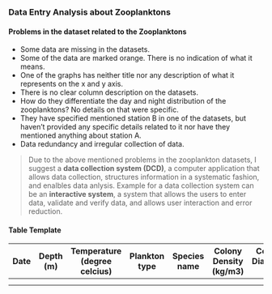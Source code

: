 ### Data Entry Analysis about Zooplanktons

#### Problems in the dataset related to the Zooplanktons

* Some data are missing in the datasets.
* Some of the data are marked orange. There is no indication of what it means.
* One of the graphs has neither title nor any description of what it represents on the x and y axis.
* There is no clear column description on the datasets.
* How do they differentiate the day and night distribution of the zooplanktons? No details on that were specific.
* They have specified mentioned station B in one of the datasets, but haven’t provided any specific details related to it nor have they mentioned anything about station A.
* Data redundancy and irregular collection of data.

> Due to the above mentioned problems in the zooplankton datasets, I suggest a  **data collection system (DCD)**, a computer application that allows data collection, structures information in a systematic fashion, and enalbles data anlysis. Example for a data collection system can be an **interactive system**, a system that allows the users to enter data, validate and verify data, and allows user interaction and error reduction. 

#### Table Template 

| Date | Depth (m) | Temperature (degree celcius) | Plankton type | Species name | Colony Density (kg/m3) | Colony Diameter (m) | Time |
|------|-----------|------------------------------|---------------|--------------|------------------------|---------------------|------|
|      |           |                              |               |              |                        |                     |      |
|      |           |                              |               |              |                        |                     |      |
